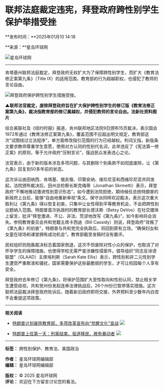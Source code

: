 # 联邦法庭裁定违宪，拜登政府跨性别学生保护举措受挫

**发布时间：**2025年01月10 14:18

**来源：**星岛环球网

![星岛环球网](/statics/images/logo.png)

---

肯塔基州联邦法庭裁定，拜登政府无权扩大为了保障跨性别学生，而扩大《教育法修正案第九条》（Title IX）的适用范围，教育部的行为超越职权，也侵犯了教师的言论自由。

![拜登政府保护跨性别学生措施受挫。](/upload/resources/image/2025/01/10/2359318_800x486.jpeg)

**▲联邦法官裁定，废除拜登政府旨在扩大保护跨性别学生的修订版《教育法修正案第九条》，裁决指教育部的修订属越权，并侵犯教师的言论自由。法新社资料图片**

综合美联社及《纽约时报》报道，肯州联邦地区法院9日颁布15页裁决，表示国会1972年通过《教育法修正案第九条》，覆盖范围不应超出明文规定，教育部这次“试图绕过立法程序”，单方面修改指引范围的行为已经越权。判词又指，新版条文要求教师尊重学生意愿，使用对方认同的性别代名词，此举违反了《宪法第一修正案》的原则，等于允许政府“压制言论”，强迫民众发表违心之论。

法官表示，由于新的版本涉及多项问题，与其删除个别条款不如彻底废除，让《第九条》回复到50多年前的状态。

这次诉讼由田纳西、肯塔基、俄亥俄、印第安纳、维珍尼亚和西维珍尼亚共同发起。法院颁布裁决后，田州总检察长斯克梅蒂（Jonathan Skrmetti）表示，拜登政府“不懈地推动激进性别意识形态”，如今遭到法院拒绝，期待候任总统特朗普的新政府上台后，能够“自由地重新审视”条文。保守派同样欢迎裁决，表示这次重大胜利让《第九条》得以恢复初衷，只集中让女性得到平等教育机会，不会把跨性别议题纳入范围。特朗普首次执政时的教育部长德沃斯（Betsy DeVos）在社交媒体上留言，批评“拜登激进、不公、非法、荒谬地改写《第九条》”，如今影响将会消失。参院教育委员会共和党籍主席卡西迪（Bill Cassidy）则说，拜登政府“背叛了《第九条》的初衷”，特朗普与共和党完全执政后，将回到原有立场，“确保妇女和女童在球场和课堂拥有成功机会”。教育部截至发稿时没有置评。

民权组织则炮轰裁决标志着国家倒退，这次不但废除对性小众的保护，也取消了对怀孕学生的保障措施，也使得学校无需严查涉嫌性侵案件。倡导组织“同志反诽谤联盟”（GLAAD）主席埃利斯（Sarah Kate Ellis）表示，跨性别和非二元性别学生遭受严重欺凌和骚扰，国家需要保护这些最脆弱的学生，才可让校园每个人享有安全。

拜登政府去年修订《第九条》，将保护范围扩大至性取向和性别认同，禁止相关学生遭受歧视，共和党州份发起连串法律挑战后，26个州份已暂停落实措施。这次联邦法庭裁决拜登政府败诉后，随着新旧政府即将交接，外界预料至少数年内白宫不会重提这项政策。

--- 

**相关阅读**

- [特朗普计划废除教育部，多项改革宣布向“觉醒文化”宣战](https://www.stnn.cc/c/2024-11-13/3934778.shtml)
  ![](/upload/resources/image/2024/11/13/2330652_124x70c.jpg)

- [特朗普上任第一天：刑案结束、驱逐移民、赦免暴动者](https://www.stnn.cc/c/2024-11-12/3934463.shtml)
  ![](/upload/resources/image/2024/11/12/2330093_124x70c.jpg)

---

**标签：** 跨性别保护、教育法、美国政治

**作者：** 星岛环球网编辑部  
**编辑：** 星岛环球网编辑部

**版权：** © 2025 星岛环球网  
**评论：** 欢迎在下方留言讨论您的看法。
<!-- tcd_original_link https://stnn.cc/c/2025-01-10/3949453.shtml -->
